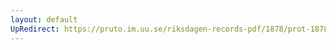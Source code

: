 ```yaml
---
layout: default
UpRedirect: https://pruto.im.uu.se/riksdagen-records-pdf/1878/prot-1878--fk--006/prot-1878--fk--006_007.pdf
---
```

